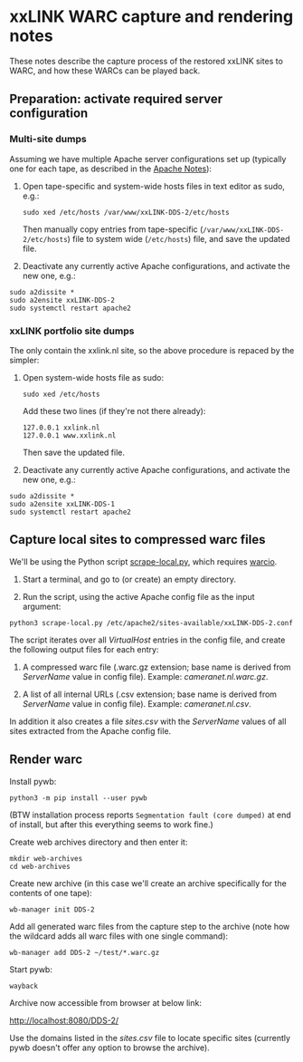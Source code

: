 # xxLINK WARC capture and rendering notes

These notes describe the capture process of the restored xxLINK sites to WARC, and how these WARCs can be played back.

## Preparation: activate required server configuration

### Multi-site dumps

Assuming we have multiple Apache server configurations set up (typically one for each tape, as described in the [Apache Notes](./xxLINK-apache-notes.md)):

1. Open tape-specific and system-wide hosts files in text editor as sudo, e.g.:

    ```
    sudo xed /etc/hosts /var/www/xxLINK-DDS-2/etc/hosts
    ```

    Then manually copy entries from tape-specific (`/var/www/xxLINK-DDS-2/etc/hosts`) file to system wide (`/etc/hosts`) file, and save the updated file.

2. Deactivate any currently active Apache configurations, and activate the new one, e.g.:

```
sudo a2dissite *
sudo a2ensite xxLINK-DDS-2
sudo systemctl restart apache2
```

### xxLINK portfolio site dumps

The only contain the xxlink.nl site, so the above procedure is repaced by the simpler:

1. Open system-wide hosts file as sudo:

    ```
    sudo xed /etc/hosts
    ```

    Add these two lines (if they're not there already):

    ```
    127.0.0.1 xxlink.nl
    127.0.0.1 www.xxlink.nl
    ```
    Then save the updated file.

2. Deactivate any currently active Apache configurations, and activate the new one, e.g.:

```
sudo a2dissite *
sudo a2ensite xxLINK-DDS-1
sudo systemctl restart apache2
```

## Capture local sites to compressed warc files

We'll be using the Python script [scrape-local.py](./scripts/scrape-local.py), which requires [warcio](https://github.com/webrecorder/warcio).

1. Start a terminal, and go to (or create) an empty directory. 

2. Run the script, using the active Apache config file as the input argument:

```
python3 scrape-local.py /etc/apache2/sites-available/xxLINK-DDS-2.conf
```

The script iterates over all *VirtualHost* entries in the config file, and create the following output files for each entry:

1. A compressed warc file (.warc.gz extension; base name is derived from *ServerName* value in config file). Example: *cameranet.nl.warc.gz*.

2. A list of all internal URLs (.csv extension; base name is derived from *ServerName* value in config file). Example: *cameranet.nl.csv*.

In addition it also creates a file *sites.csv* with the *ServerName* values of all sites extracted from the Apache config file.

## Render warc

Install pywb:

```
python3 -m pip install --user pywb
```

(BTW installation process reports `Segmentation fault (core dumped)` at end of install, but after this everything seems to work fine.)

Create web archives directory and then enter it:

```
mkdir web-archives
cd web-archives
```

Create new archive (in this case we'll create an archive specifically for the contents of one tape):

```
wb-manager init DDS-2
```

Add all generated warc files from the capture step to the archive (note how the wildcard adds all warc files with one single command):

```
wb-manager add DDS-2 ~/test/*.warc.gz
```

Start pywb:

```
wayback
```

Archive now accessible from browser at below link:

<http://localhost:8080/DDS-2/>

Use the domains listed in the *sites.csv* file to locate specific sites (currently pywb doesn't offer any option to browse the archive).

